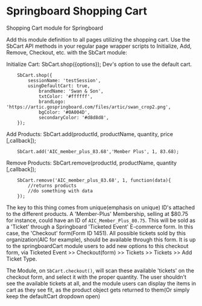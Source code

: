 # Springboard Shopping Cart  
Shopping Cart module for Springboard

Add this module definition to all pages utilizing the shopping cart. Use the SbCart API methods in your regular page wrapper scripts to Initialize, Add, Remove, Checkout, etc. with the SbCart module:   

Initialize Cart: SbCart.shop({options}); Dev's option to use the default cart.
```
	SbCart.shop({
		sessionName: 'testSession',
		usingDefaultCart: true,
    		brandName: 'Swan & Son',
    		txtColor: '#ffffff',
    		brandLogo: 'https://artic.gospringboard.com/files/artic/swan_crop2.png',
    		bgColor: '#0A004D',
    		secondaryColor: '#d8d8d8',
	});
```

Add Products: SbCart.add(productId, productName, quantity, price [,callback]);
```
	SbCart.add('AIC_member_plus_83.68','Member Plus', 1, 83.68);
```

Remove Products: SbCart.remove(productId, productName, quantity [,callback]);
```
	SbCart.remove('AIC_member_plus_83.68', 1, function(data){
		//returns products
		//do something with data
	});
```	

The key to this thing comes from unique(emphasis on unique) ID's attached to the different products. A 'Member-Plus' Membership, selling at $80.75 for instance, could have an ID of `AIC_Member_Plus_80.75`. This will be sold as a 'Ticket' through a Springboard 'Ticketed Event' E-commerce form. In this case, the 'Checkout' form(Form ID 1451). All possible tickets sold by this organization(AIC for example), should be available through this form. It is up to the springboardCart module users to add new options to this checkout form, via Ticketed Event >> Checkout(form) >> Tickets >> Tickets >> Add Ticket Type. 

The Module, on `SbCart.checkout()`, will scan these available 'tickets' on the checkout form, and select it with the proper quantity. The user shouldn't see the available tickets at all, and the module users can display the items in cart as they see fit, as the product object gets returned to them(Or simply keep the defaultCart dropdown open)
